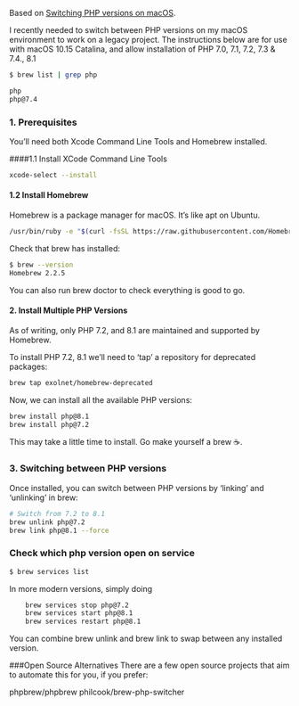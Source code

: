 Based on [Switching PHP versions on macOS](https://www.markhesketh.com/switching-multiple-php-versions-on-macos/).

I recently needed to switch between PHP versions on my macOS environment to work on a legacy project.
The instructions below are for use with macOS 10.15 Catalina, and allow installation of PHP 7.0, 7.1, 7.2, 7.3 & 7.4., 8.1

```bash
$ brew list | grep php

php
php@7.4
```

### 1. Prerequisites

You’ll need both Xcode Command Line Tools and Homebrew installed.

####1.1 Install XCode Command Line Tools

```bash
xcode-select --install
```

#### 1.2 Install Homebrew

Homebrew is a package manager for macOS. It’s like apt on Ubuntu.

```bash
/usr/bin/ruby -e "$(curl -fsSL https://raw.githubusercontent.com/Homebrew/install/master/install)"
```

Check that brew has installed:

```bash
$ brew --version
Homebrew 2.2.5
```

You can also run brew doctor to check everything is good to go.

#### 2. Install Multiple PHP Versions

As of writing, only PHP 7.2, and 8.1 are maintained and supported by Homebrew.

To install PHP 7.2, 8.1 we’ll need to ‘tap’ a repository for deprecated packages:

```bash
brew tap exolnet/homebrew-deprecated
```

Now, we can install all the available PHP versions:

```bash
brew install php@8.1
brew install php@7.2
```

This may take a little time to install. Go make yourself a brew ☕️.

### 3. Switching between PHP versions

Once installed, you can switch between PHP versions by ‘linking’ and ‘unlinking’ in brew:

```bash
# Switch from 7.2 to 8.1
brew unlink php@7.2
brew link php@8.1 --force
```

### Check which php version open on service

```bash
$ brew services list
```

In more modern versions, simply doing

```bash
    brew services stop php@7.2
    brew services start php@8.1
    brew services restart php@8.1
```

You can combine brew unlink and brew link to swap between any installed version.

###Open Source Alternatives
There are a few open source projects that aim to automate this for you, if you prefer:

phpbrew/phpbrew
philcook/brew-php-switcher
